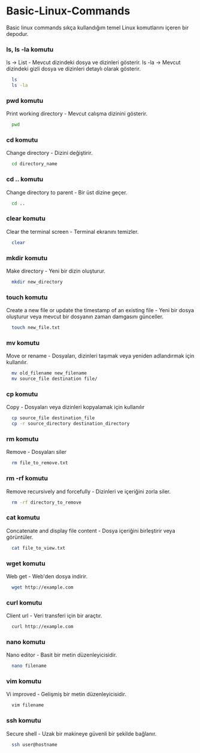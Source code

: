 # Basic-Linux-Commands
Basic linux commands sıkça kullandığım temel Linux komutlarını içeren bir depodur.

### ls, ls -la komutu
ls -> List - Mevcut dizindeki dosya ve dizinleri gösterir.
ls -la -> Mevcut dizindeki gizli dosya ve dizinleri detaylı olarak gösterir.
```bash
  ls
  ls -la
```
### pwd komutu
Print working directory - Mevcut calışma dizinini gösterir.
```bash
  pwd
```
### cd komutu
Change directory - Dizini değiştirir.
```bash
  cd directory_name
```
### cd .. komutu
Change directory to parent - Bir üst dizine geçer.
```bash
  cd ..
```
### clear komutu
Clear the terminal screen - Terminal ekranını temizler.
```bash
  clear
```
### mkdir komutu
Make directory - Yeni bir dizin oluşturur.
```bash
  mkdir new_directory
```
### touch komutu
Create a new file or update the timestamp of an existing file - Yeni bir dosya oluşturur veya mevcut bir dosyanın zaman damgasını günceller.
```bash
  touch new_file.txt
```
### mv komutu
Move or rename - Dosyaları, dizinleri taşımak veya yeniden adlandırmak için kullanılır.
```bash
  mv old_filename new_filename
  mv source_file destination file/
```
### cp komutu
Copy - Dosyaları veya dizinleri kopyalamak için kullanılır
```bash
  cp source_file destination_file
  cp -r source_directory destination_directory
```
### rm komutu
Remove - Dosyaları siler
```bash
  rm file_to_remove.txt
```
### rm -rf komutu
Remove recursively and forcefully - Dizinleri ve içeriğini zorla siler.
```bash
  rm -rf directory_to_remove
```
### cat komutu
Concatenate and display file content - Dosya içeriğini birleştirir veya görüntüler. 
```bash
  cat file_to_view.txt 
```
### wget komutu
Web get - Web'den dosya indirir.
```bash
  wget http://example.com
```
### curl komutu
Client url - Veri transferi için bir araçtır.
```bash
  curl http://example.com
```
### nano  komutu
Nano editor - Basit bir metin düzenleyicisidir.
```bash
  nano filename
```
### vim komutu
Vi improved - Gelişmiş bir metin düzenleyicisidir.
```bash
  vim filename
```
### ssh komutu
Secure shell - Uzak bir makineye güvenli bir şekilde bağlanır.
```bash
  ssh user@hostname
```
